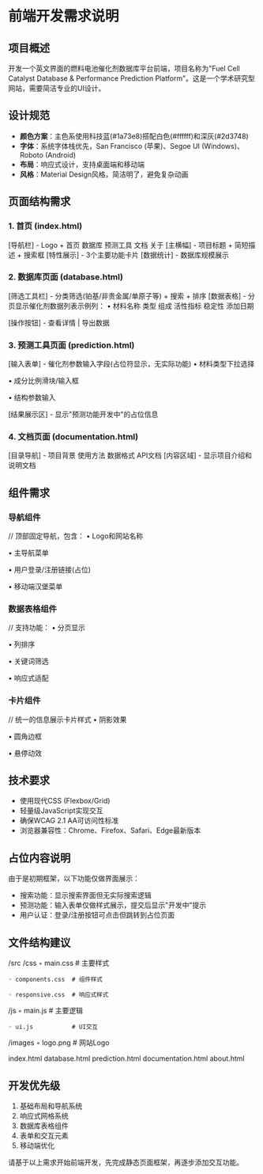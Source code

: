 # 前端开发需求说明

## 项目概述
开发一个英文界面的燃料电池催化剂数据库平台前端，项目名称为"Fuel Cell Catalyst Database & Performance Prediction Platform"。这是一个学术研究型网站，需要简洁专业的UI设计。

## 设计规范
- **颜色方案**：主色系使用科技蓝(#1a73e8)搭配白色(#ffffff)和深灰(#2d3748)
- **字体**：系统字体栈优先，San Francisco (苹果)、Segoe UI (Windows)、Roboto (Android)
- **布局**：响应式设计，支持桌面端和移动端
- **风格**：Material Design风格，简洁明了，避免复杂动画

## 页面结构需求

### 1. 首页 (index.html)

[导航栏] - Logo + 首页 数据库 预测工具 文档
 关于
[主横幅] - 项目标题 + 简短描述 + 搜索框
[特性展示] - 3个主要功能卡片
[数据统计] - 数据库规模展示



### 2. 数据库页面 (database.html)

[筛选工具栏] - 分类筛选(铂基/非贵金属/单原子等) + 搜索 + 排序
[数据表格] - 分页显示催化剂数据列表示例列：
  • 材料名称 类型 组成 活性指标 稳定性
 添加日期

[操作按钮] - 查看详情 | 导出数据


### 3. 预测工具页面 (prediction.html)

[输入表单] - 催化剂参数输入字段(占位符显示，无实际功能)
  • 材料类型下拉选择

  • 成分比例滑块/输入框

  • 结构参数输入

[结果展示区] - 显示"预测功能开发中"的占位信息


### 4. 文档页面 (documentation.html)

[目录导航] - 项目背景 使用方法 数据格式
 API文档
[内容区域] - 显示项目介绍和说明文档


## 组件需求

### 导航组件

// 顶部固定导航，包含：
• Logo和网站名称

• 主导航菜单

• 用户登录/注册链接(占位)

• 移动端汉堡菜单


### 数据表格组件

// 支持功能：
• 分页显示

• 列排序

• 关键词筛选

• 响应式适配


### 卡片组件

// 统一的信息展示卡片样式
• 阴影效果

• 圆角边框

• 悬停动效


## 技术要求
- 使用现代CSS (Flexbox/Grid)
- 轻量级JavaScript实现交互
- 确保WCAG 2.1 AA可访问性标准
- 浏览器兼容性：Chrome、Firefox、Safari、Edge最新版本

## 占位内容说明
由于是初期框架，以下功能仅做界面展示：
- 搜索功能：显示搜索界面但无实际搜索逻辑
- 预测功能：输入表单仅做样式展示，提交后显示"开发中"提示
- 用户认证：登录/注册按钮可点击但跳转到占位页面

## 文件结构建议

/src
  /css
    ◦ main.css        # 主要样式

    ◦ components.css  # 组件样式

    ◦ responsive.css  # 响应式样式

  /js
    ◦ main.js         # 主要逻辑

    ◦ ui.js           # UI交互

  /images
    ◦ logo.png        # 网站Logo

  index.html
  database.html
  prediction.html
  documentation.html
  about.html


## 开发优先级
1. 基础布局和导航系统
2. 响应式网格系统
3. 数据库表格组件
4. 表单和交互元素
5. 移动端优化

请基于以上需求开始前端开发，先完成静态页面框架，再逐步添加交互功能。


